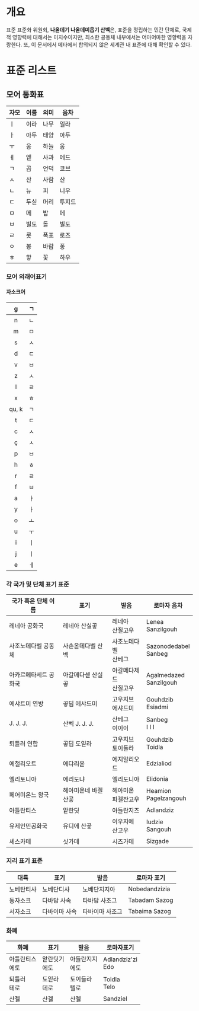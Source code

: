 # 개요

표준 표준화 위원회, **나옫데기 나옫데미옵기 산벡**은, 표준을 정립하는 민간 단체로, 국제적 영향력에 대해서는 미지수이지만, 최소한 공동체 내부에서는 어마어마한 영향력을 자랑한다. 
또, 이 문서에서 메타에서 합의되지 않은 세계관 내 표준에 대해 확인할 수 있다.

# 표준 리스트
## 모어 통화표

| 자모  | 이름  | 의미  | 음차  |
| --- | --- | --- | --- |
| ㅣ   | 이라  | 나무  | 일라  |
| ㅏ   | 아두  | 태양  | 아두  |
| ㅜ   | 웅   | 하늘  | 웅   |
| ㅔ   | 엗   | 사과  | 에드  |
| ㄱ   | 곱   | 언덕  | 코브  |
| ㅅ   | 산   | 사람  | 산   |
| ㄴ   | 뉴   | 피   | 니우  |
| ㄷ   | 두싣  | 머리  | 투지드 |
| ㅁ   | 메   | 밥   | 메   |
| ㅂ   | 빌도  | 돌   | 빌도  |
| ㄹ   | 롯   | 폭포  | 로즈  |
| ㅇ   | 봉   | 바람  | 퐁   |
| ㅎ   | 핳   | 꽃   | 하우  |

### 모어 외래어표기
#### 자소크어

|   g   | ㄱ   |
| :---: | --- |
|   n   | ㄴ   |
|   m   | ㅁ   |
|   s   | ㅅ   |
|   d   | ㄷ   |
|   v   | ㅂ   |
|   z   | ㅅ   |
|   l   | ㄹ   |
|   x   | ㅎ   |
| qu, k | ㄱ   |
|   t   | ㄷ   |
|   c   | ㅅ   |
|   ç   | ㅅ   |
|   p   | ㅂ   |
|   h   | ㅎ   |
|   r   | ㄹ   |
|   f   | ㅂ   |
|   a   | ㅏ   |
|   y   | ㅏ   |
|   o   | ㅗ   |
|   u   | ㅜ   |
|   i   | ㅣ   |
|   j   | ㅣ   |
|   e   | ㅔ   |
### 각 국가 및 단체 표기 표준

| 국가 혹은 단체 이름 | 표기          | 발음             | 로마자 음차                    |
| ----------- | ----------- | -------------- | ------------------------- |
| 레네아 공화국     | 레네아 산실곻     | 레네아<br>산질고우    | Lenea<br>Sanzilgouh       |
| 사조노데다벨 공동체  | 사손옫데다벨 산벡   | 사조노데다벨<br>산베그  | Sazonodedabel<br>Sanbeg   |
| 아카르메타세트 공화국 | 아갈메다섿 산실곻   | 아갈메다제드<br>산질고우 | Agalmedazed<br>Sanzilgouh |
| 에샤트미 연방     | 곻딥 에샤드미     | 고우지브<br>에샤드미   | Gouhdzib<br>Esiadmi       |
| J. J. J.    | 산벡 J. J. J. | 산베그<br>이이이     | Sanbeg<br>I I I           |
| 퇴틀러 연합      | 곻딥 도읻라      | 고우지브<br>토이들라   | Gouhdzib<br>Toidla        |
| 에철리오트       | 에댜리옫        | 에지알리오드         | Edzialiod                 |
| 엘리토니아       | 에리도냐        | 엘리도니아          | Elidonia                  |
| 페어미온느 왕국    | 헤아미온네 바겔산곻  | 헤아미온<br>파겔잔고우  | Heamion<br>Pagelzangouh   |
| 아틀란티스       | 앋란딧         | 아들란지즈          | Adlandziz                 |
| 유제인민공화국     | 유디에 산곻      | 이우지에<br>산고우    | Iudzie<br>Sangouh         |
| 셰스카테        | 싯가데         | 시즈가데           | Sizgade                   |
### 지리 표기 표준

| 대륙    | 표기      | 발음       | 로마자 표기        |
| ----- | ------- | -------- | ------------- |
| 노베탄티샤 | 노베단디샤   | 노베단지지아   | Nobedandzizia |
| 동자소크  | 다바담 사속  | 타바담 사조그  | Tabadam Sazog |
| 서자소크  | 다바이마 사속 | 타바이마 사조그 | Tabaima Sazog |
### 화폐

| 화폐          | 표기         | 발음          | 로마자표기               |
| ----------- | ---------- | ----------- | ------------------- |
| 아틀란티스<br>에토 | 앋란딧기<br>에도 | 아들란지지<br>에도 | Adlandziz'zi<br>Edo |
| 퇴틀러<br>테로   | 도읻라<br>데로  | 토이들라<br>텔로  | Toidla<br>Telo      |
| 산젤          | 산겔         | 산졜          | Sandziel            |
